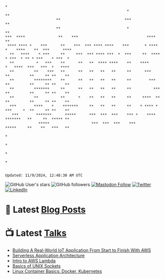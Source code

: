 ```

                                                                                     *
                                                       *                           **
                       **                             ***                          **
                       **                              *                           **
***  ****               **    ***                               ****               **
 **** **** *    ***      **    ***  *** **** ****    ***       * **** *    ****    **  ***      ****
  **   ****    * ***     **     ***  *** **** ***  *  ***     **  ****    * ***  * ** * ***    * ***  *
  **          *   ***    **      **   **  **** ****    **    ****        *   ****  ***   ***  *   ****
  **         **    ***   **      **   **   **   **     **      ***      **         **     ** **    **
  **         ********    **      **   **   **   **     **        ***    **         **     ** **    **
  **         *******     **      **   **   **   **     **          ***  **         **     ** **    **
  **         **          **      *    **   **   **     **     ****  **  **         **     ** **    **
  ***        ****    *    *******     **   **   **     **    * **** *   ***     *  **     ** **    **
   ***        *******      *****      ***  ***  ***    *** *    ****     *******   **     **  ***** **
               *****                   ***  ***  ***    ***               *****     **    **   ***   **
                                                                                          *
                                                                                         *
                                                                                        *
                                                                                       *


Updated: 11/9/2024, 12:48:30 AM UTC
```

![GitHub User's stars](https://img.shields.io/github/stars/revmischa?style=for-the-badge&logoColor=white&color=1CA2F1&logo=github)
![GitHub followers](https://img.shields.io/github/followers/revmischa?style=for-the-badge&logo=github&logoColor=white&color=1CA2F1)
[![Mastodon Follow](https://img.shields.io/mastodon/follow/109363545522402223?domain=https%3A%2F%2Fvhspace.social&label=Mastodon&logoColor=white&logo=mastodon&color=1CA2F1&style=for-the-badge)](https://vhspace.social/@mvs)
[![Twitter](https://img.shields.io/badge/Twitter-Profile-informational?style=for-the-badge&logo=twitter&logoColor=white&color=1CA2F1)](https://twitter.com/spiegelmock)
[![LinkedIn](https://img.shields.io/badge/LinkedIn-Profile-informational?style=for-the-badge&logo=linkedin&logoColor=white&color=0D76A8)](https://www.linkedin.com/in/spiegelmock/)



# 📩 Latest [Blog Posts](https://spiegelmock.com)
<!-- BLOG-POST-LIST:START -->
<!-- BLOG-POST-LIST:END -->

# 📺 Latest [Talks](https://github.com/revmischa/talks)
- [Building A Real-World IoT Application From Start to Finish With AWS](https://www.youtube.com/watch?v=vJ4Gjn0Bmi0)
- [Serverless Application Architecture](https://www.youtube.com/watch?v=rXPwLZJ9l2M)
- [Intro to AWS Lambda](https://www.youtube.com/watch?v=bGzty_IUDP0)
- [Basics of UNIX Sockets](https://www.youtube.com/watch?v=8TGV4zcd9k4)
- [Linux Container Basics: Docker, Kubernetes](https://www.youtube.com/watch?v=3f5wWYLWOtQ)
